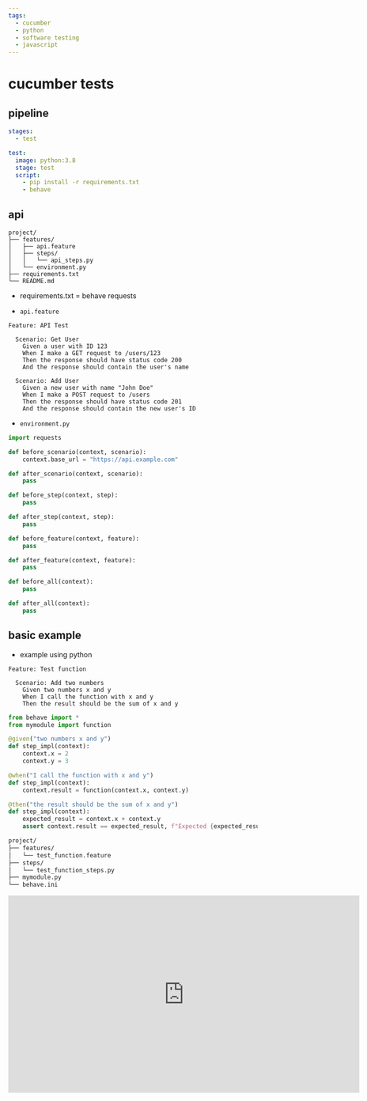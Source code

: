 ```yaml
---
tags:
  - cucumber
  - python
  - software testing 
  - javascript
---
```

# cucumber tests

## pipeline

```yml
stages:
  - test

test:
  image: python:3.8
  stage: test
  script:
    - pip install -r requirements.txt
    - behave

```

## api

```text
project/
├── features/
│   ├── api.feature
│   ├── steps/
│   │   └── api_steps.py
│   └── environment.py
├── requirements.txt
└── README.md
```

- requirements.txt = behave requests

- `api.feature`

```gherkin
Feature: API Test

  Scenario: Get User
    Given a user with ID 123
    When I make a GET request to /users/123
    Then the response should have status code 200
    And the response should contain the user's name

  Scenario: Add User
    Given a new user with name "John Doe"
    When I make a POST request to /users
    Then the response should have status code 201
    And the response should contain the new user's ID

```

- `environment.py`

```py
import requests

def before_scenario(context, scenario):
    context.base_url = "https://api.example.com"

def after_scenario(context, scenario):
    pass

def before_step(context, step):
    pass

def after_step(context, step):
    pass

def before_feature(context, feature):
    pass

def after_feature(context, feature):
    pass

def before_all(context):
    pass

def after_all(context):
    pass

```

## basic example

- example using python

```gherkin
Feature: Test function

  Scenario: Add two numbers
    Given two numbers x and y
    When I call the function with x and y
    Then the result should be the sum of x and y
```

```py
from behave import *
from mymodule import function

@given("two numbers x and y")
def step_impl(context):
    context.x = 2
    context.y = 3

@when("I call the function with x and y")
def step_impl(context):
    context.result = function(context.x, context.y)

@then("the result should be the sum of x and y")
def step_impl(context):
    expected_result = context.x + context.y
    assert context.result == expected_result, f"Expected {expected_result}, but got {context.result}"

```

```sh
project/
├── features/
│   └── test_function.feature
├── steps/
│   └── test_function_steps.py
├── mymodule.py
└── behave.ini
```

<iframe width="710" height="399" src="https://www.youtube.com/embed/VwvrGfWmG_U" title="Introducing Example Mapping" frameborder="0" allow="accelerometer; autoplay; clipboard-write; encrypted-media; gyroscope; picture-in-picture; web-share" allowfullscreen></iframe>
